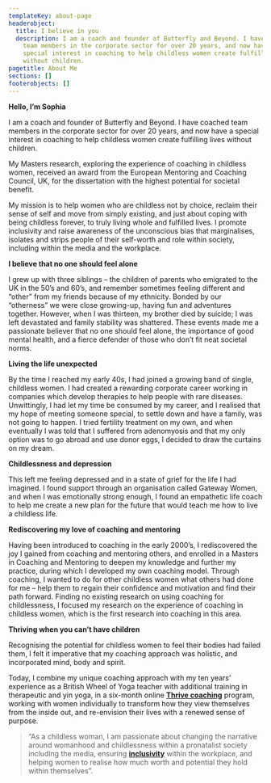 ```yaml
---
templateKey: about-page
headerobject:
  title: I believe in you
  description: I am a coach and founder of Butterfly and Beyond. I have coached
    team members in the corporate sector for over 20 years, and now have a
    special interest in coaching to help childless women create fulfilling lives
    without children.
pagetitle: About Me
sections: []
footerobjects: []
---
```

**Hello, I’m Sophia**




I am a coach and founder of Butterfly and Beyond. I have coached team members in the corporate sector for over 20 years, and now have a special interest in coaching to help childless women create fulfilling lives without children.

My Masters research, exploring the experience of coaching in childless women, received an award from the European Mentoring and Coaching Council, UK, for the dissertation with the highest potential for societal benefit.

My mission is to help women who are childless not by choice, reclaim their sense of self and move from simply existing, and just about coping with being childless forever, to truly living whole and fulfilled lives. I promote inclusivity and raise awareness of the unconscious bias that marginalises, isolates and strips people of their self-worth and role within society, including within the media and the workplace.



**I believe that no one should feel alone**

I grew up with three siblings – the children of parents who emigrated to the UK in the 50’s and 60’s, and remember sometimes feeling different and “other” from my friends because of my ethnicity. Bonded by our “otherness” we were close growing-up, having fun and adventures together. However, when I was thirteen, my brother died by suicide; I was left devastated and family stability was shattered. These events made me a passionate believer that no one should feel alone, the importance of good mental health, and a fierce defender of those who don’t fit neat societal norms.

**Living the life unexpected**

By the time I reached my early 40s, I had joined a growing band of single, childless women. I had created a rewarding corporate career working in companies which develop therapies to help people with rare diseases. Unwittingly, I had let my time be consumed by my career, and I realised that my hope of meeting someone special, to settle down and have a family, was not going to happen. I tried fertility treatment on my own, and when eventually I was told that I suffered from adenomyosis and that my only option was to go abroad and use donor eggs, I decided to draw the curtains on my dream.

**Childlessness and depression**

This left me feeling depressed and in a state of grief for the life I had imagined. I found support through an organisation called Gateway Women, and when I was emotionally strong enough, I found an empathetic life coach to help me create a new plan for the future that would teach me how to live a childless life.

**Rediscovering my love of coaching and mentoring**

Having been introduced to coaching in the early 2000’s, I rediscovered the joy I gained from coaching and mentoring others, and enrolled in a Masters in Coaching and Mentoring to deepen my knowledge and further my practice, during which I developed my own coaching model. Through coaching, I wanted to do for other childless women what others had done for me – help them to regain their confidence and motivation and find their path forward.
Finding no existing research on using coaching for childlessness, I focused my research on the experience of coaching in childless women, which is the first research into coaching in this area.

**Thriving when you can’t have children**

Recognising the potential for childless women to feel their bodies had failed them, I felt it imperative that my coaching approach was holistic, and incorporated mind, body and spirit.

Today, I combine my unique coaching approach with my ten years’ experience as a British Wheel of Yoga teacher with additional training in therapeutic and yin yoga, in a six-month online **[Thrive coaching](/thrive)** program, working with women individually to transform how they view themselves from the inside out, and re-envision their lives with a renewed sense of purpose.

> “As a childless woman, I am passionate about changing the narrative around womanhood and childlessness within a pronatalist society including the media, ensuring **[inclusivity](/inclusivity)** within the workplace, and helping women to realise how much worth and potential they hold within themselves”.